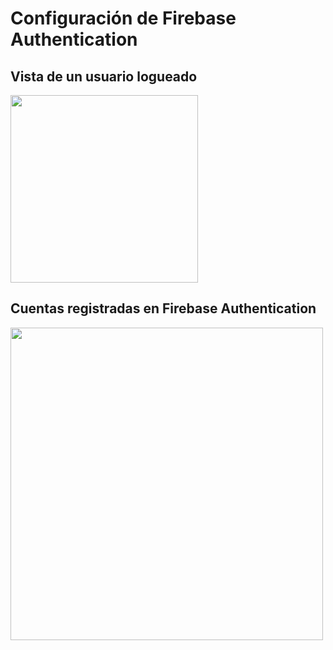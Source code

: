 <h1> Configuración de Firebase Authentication</h1>

<h2>Vista de un usuario logueado</h2>
<img src="https://github.com/user-attachments/assets/d0ef4668-437e-4537-ae38-7d0f5c6cef2e" width="300px">

<h2>Cuentas registradas en Firebase Authentication</h2>
<img src="https://github.com/user-attachments/assets/2c20bb73-cbde-4cc9-b70a-62d7c351c8d5" width="500px">

